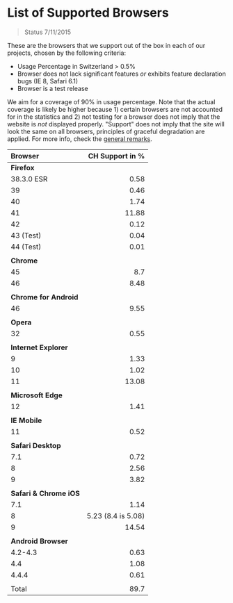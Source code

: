 # List of Supported Browsers 

> Status 7/11/2015

These are the browsers that we support out of the box in each of our projects, chosen by the following criteria:

- Usage Percentage in Switzerland > 0.5% 
- Browser does not lack significant features *or* exhibits feature declaration bugs (IE 8, Safari 6.1)
- Browser is a test release

We aim for a coverage of 90% in usage percentage. Note that the actual coverage is likely be higher because 1) certain browsers are not accounted for in the statistics and 2) not testing for a browser does not imply that the website is *not* displayed properly. "Support" does not imply that the site will look the same on all browsers, principles of graceful degradation are applied. For more info, check the [general remarks]().

| Browser     | CH Support in % |
|:------------|----------------:|
| **Firefox** |                 |
| 38.3.0 ESR  | 0.58            |
| 39          | 0.46            |
| 40          | 1.74            |
| 41          | 11.88           |
| 42          | 0.12            |
| 43 (Test)   | 0.04            |
| 44 (Test)   | 0.01            |
|             |                 |
| **Chrome**  |                 |
| 45          | 8.7             |
| 46          | 8.48            |
|             |                 |
| **Chrome for Android**        |
| 46          | 9.55            |
|             |                 |
| **Opera**   |                 |
| 32          | 0.55            |
|             |                    |
| **Internet Explorer**            |
| 9           | 1.33               |
| 10          | 1.02               |
| 11          | 13.08              |
|             |                    |
| **Microsoft Edge**               |
| 12          | 1.41               |
|             |                    |
| **IE Mobile**                    |
| 11          | 0.52               |
|             |                    |
| **Safari Desktop**               |
| 7.1         | 0.72               |
| 8           | 2.56               |
| 9           | 3.82               |
|             |                    |
| **Safari & Chrome iOS**          |
| 7.1         | 1.14               |
| 8           | 5.23 (8.4 is 5.08) |
| 9           | 14.54              |
|             |                    |
| **Android Browser**              |
| 4.2-4.3     | 0.63               |
| 4.4         | 1.08               |
| 4.4.4       | 0.61               |
|             |                    |
| Total       | 89.7               |
